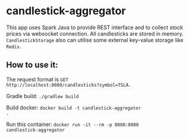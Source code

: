 # candlestick-aggregator

This app uses Spark Java to provide REST interface and to collect stock prices via websocket connection. All candlesticks are stored in memory. `CandlestickStorage` also can utilise some external key-value storage like `Redis`.


## How to use it:

The request format is
<code>GET http://localhost:8080/candlesticks?symbol=TSLA.</code>

Gradle build:
<code>./gradlew build</code>

Build docker:
<code>docker build -t candlestick-aggregator .</code>

Run this container:
<code>docker run -it --rm -p 8080:8080 candlestick-aggregator</code>
